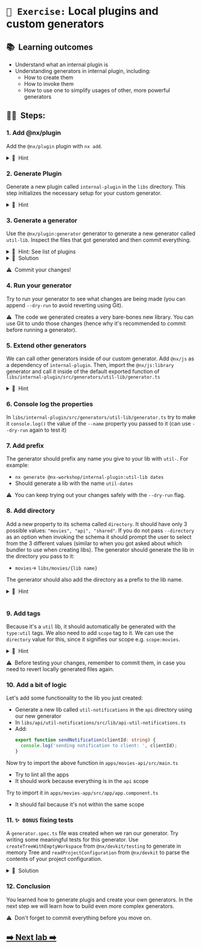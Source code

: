 # `📖 Exercise:` Local plugins and custom generators

## 📚&nbsp;&nbsp;**Learning outcomes**

- Understand what an internal plugin is
- Understanding generators in internal plugin, including:
  - How to create them
  - How to invoke them
  - How to use one to simplify usages of other, more powerful generators

## 🏋️‍♀️&nbsp;&nbsp;Steps:

### 1. Add @nx/plugin

Add the `@nx/plugin` plugin with `nx add`.

<details>
  <summary>🐳&nbsp;&nbsp;Hint</summary>

    ```bash
    npx nx add @nx/plugin
    ```

</details>

### 2. Generate Plugin

Generate a new plugin called `internal-plugin` in the `libs` directory. This step initializes the necessary setup for your custom generator.

<details>
  <summary>🐳&nbsp;&nbsp;Hint</summary>

    ```bash
    nx generate @nx/plugin:plugin libs/internal-plugin
    ```

</details>

### 3. Generate a generator

Use the `@nx/plugin:generator` generator to generate a new generator called `util-lib`. Inspect the files that got generated and then commit everything.

<details>
  <summary>🐳&nbsp;&nbsp;Hint: See list of plugins</summary>

Run `npx nx list` to see the list of installed plugins. Then run `npx nx list @nx/plugin` to see what generators are available.

</details>

<details>
  <summary>🐳&nbsp;&nbsp;Solution</summary>
  To generate a generator into our `@nx-workshop\internal-plugin` plugin, we can run:

    ```bash
    npx nx generate @nx/plugin:generator libs/internal-plugin/src/generators/util-lib --name=util-lib
    ```

</details>

⚠️&nbsp;&nbsp;Commit your changes!

### 4. Run your generator

Try to run your generator to see what changes are being made (you can append `--dry-run` to avoid reverting using Git).

⚠️&nbsp;&nbsp;The code we generated creates a very bare-bones new library. You can use Git to undo those changes (hence why it's recommended to commit before running a generator).

### 5. Extend other generators

We can call other generators inside of our custom generator. Add `@nx/js` as a dependency of `internal-plugin`. Then, import the `@nx/js:library` generator and call it inside of the default exported function of `libs/internal-plugin/src/generators/util-lib/generator.ts`

<details>
<summary>🐳&nbsp;&nbsp;Hint</summary>

```typescript
import { libraryGenerator } from '@nx/js';

export default async function (tree: Tree, options: UtilLibGeneratorSchema) {
  await libraryGenerator(tree, {
    directory: options.name,
  });
  // comment the rest of the code
  await formatFiles(tree);
}
```

</details>

### 6. Console log the properties

In `libs/internal-plugin/src/generators/util-lib/generator.ts` try to make it `console.log()` the value of the `--name` property you passed to it (can use `--dry-run` again to test it)

### 7. Add prefix

The generator should prefix any name you give to your lib with `util-`. For example:

- `nx generate @nx-workshop/internal-plugin:util-lib dates`
- Should generate a lib with the name `util-dates`

⚠️&nbsp;&nbsp;You can keep trying out your changes safely with the `--dry-run` flag.️

### 8. Add directory

Add a new property to its schema called `directory`. It should have only 3 possible values:
`"movies", "api", "shared"`. If you do not pass `--directory` as an option when invoking the
schema it should prompt the user to select from the 3 different values (similar to when you got
asked about which bundler to use when creating libs). The generator should generate the lib in the directory you pass to it:

- `movies`-> `libs/movies/{lib name}`

The generator should also add the directory as a prefix to the lib name.

<details>
<summary>🐳&nbsp;&nbsp;Hint</summary>

[Adding dynamic prompts](https://nx.dev/recipes/generators/generator-options#adding-dynamic-prompts)

</details>
<br />

### 9. Add tags

Because it's a `util` lib, it should automatically be generated with the `type:util` tags. We also need to add `scope` tag to it. We can use the `directory` value for this, since it signifies our scope e.g. `scope:movies`.

<details>
<summary>🐳&nbsp;&nbsp;Hint</summary>

Consult the `@nx/js:lib` [docs](https://nx.dev/packages/js/generators/library)
for possible options you can pass to it.

</details>

⚠️&nbsp;&nbsp;Before testing your changes, remember to commit them, in case you need to revert
locally generated files again.

### 10. Add a bit of logic

Let's add some functionality to the lib you just created:

- Generate a new lib called `util-notifications` in the `api` directory using our new generator
- In `libs/api/util-notifications/src/lib/api-util-notifications.ts`
- Add:
  ```typescript
  export function sendNotification(clientId: string) {
    console.log('sending notification to client: ', clientId);
  }
  ```

Now try to import the above function in `apps/movies-api/src/main.ts`

- Try to lint all the apps
- It should work because everything is in the `api` scope

Try to import it in `apps/movies-app/src/app/app.component.ts`

- It should fail because it's not within the same scope

### 11. `✨ BONUS` fixing tests

A `generator.spec.ts` file was created when we ran our generator. Try writing some meaningful tests for this generator. Use `createTreeWithEmptyWorkspace` from `@nx/devkit/testing` to generate in memory Tree and `readProjectConfiguration` from `@nx/devkit` to parse the contents of your project configuration.

<details>
<summary>🐳&nbsp;&nbsp;Solution</summary>

```typescript
import { createTreeWithEmptyWorkspace } from '@nx/devkit/testing';
import { Tree, readProjectConfiguration } from '@nx/devkit';

import generator from './generator';
import { UtilLibGeneratorSchema } from './schema';

describe('util-lib generator', () => {
  let appTree: Tree;
  const options: UtilLibGeneratorSchema = { name: 'foo', directory: 'movies' };

  beforeEach(() => {
    appTree = createTreeWithEmptyWorkspace();
  });

  it('should add util to the name and add appropriate tags', async () => {
    await generator(appTree, options);
    const config = readProjectConfiguration(appTree, 'movies-util-foo');
    expect(config).toBeDefined();
    expect(config.tags).toEqual(['type:util', 'scope:movies']);
  });
});
```

</details>

### 12. Conclusion

You learned how to generate plugis and create your own generators. In the next step we will learn how to build even more complex generators.

⚠️&nbsp;&nbsp;Don't forget to commit everything before you move on.

## [➡️ Next lab ➡️](./complex-generators.md)
